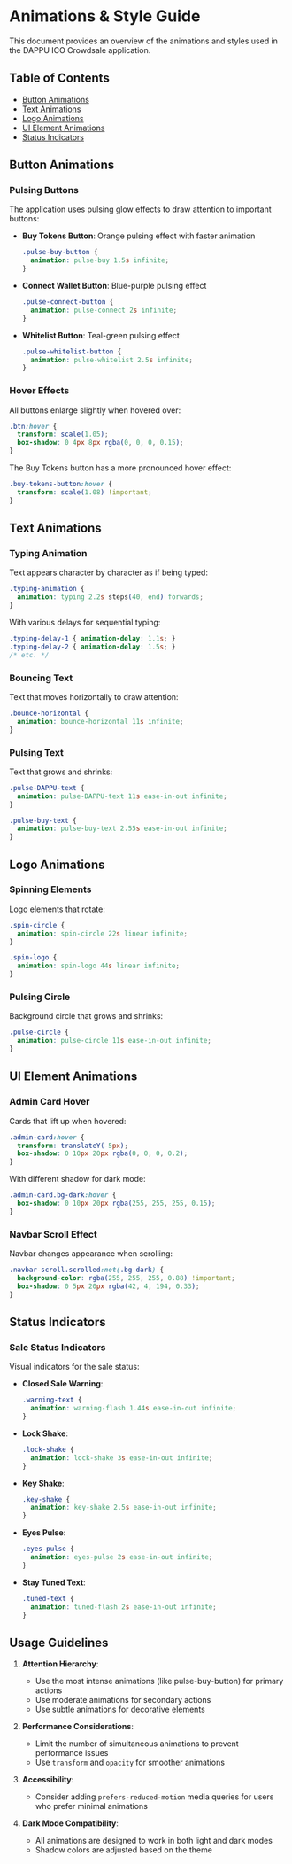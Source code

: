 # Animations & Style Guide

This document provides an overview of the animations and styles used in the DAPPU ICO Crowdsale application.

## Table of Contents
- [Button Animations](#button-animations)
- [Text Animations](#text-animations)
- [Logo Animations](#logo-animations)
- [UI Element Animations](#ui-element-animations)
- [Status Indicators](#status-indicators)

## Button Animations

### Pulsing Buttons
The application uses pulsing glow effects to draw attention to important buttons:

- **Buy Tokens Button**: Orange pulsing effect with faster animation
  ```css
  .pulse-buy-button {
    animation: pulse-buy 1.5s infinite;
  }
  ```

- **Connect Wallet Button**: Blue-purple pulsing effect
  ```css
  .pulse-connect-button {
    animation: pulse-connect 2s infinite;
  }
  ```

- **Whitelist Button**: Teal-green pulsing effect
  ```css
  .pulse-whitelist-button {
    animation: pulse-whitelist 2.5s infinite;
  }
  ```

### Hover Effects
All buttons enlarge slightly when hovered over:
```css
.btn:hover {
  transform: scale(1.05);
  box-shadow: 0 4px 8px rgba(0, 0, 0, 0.15);
}
```

The Buy Tokens button has a more pronounced hover effect:
```css
.buy-tokens-button:hover {
  transform: scale(1.08) !important;
}
```

## Text Animations

### Typing Animation
Text appears character by character as if being typed:
```css
.typing-animation {
  animation: typing 2.2s steps(40, end) forwards;
}
```

With various delays for sequential typing:
```css
.typing-delay-1 { animation-delay: 1.1s; }
.typing-delay-2 { animation-delay: 1.5s; }
/* etc. */
```

### Bouncing Text
Text that moves horizontally to draw attention:
```css
.bounce-horizontal {
  animation: bounce-horizontal 11s infinite;
}
```

### Pulsing Text
Text that grows and shrinks:
```css
.pulse-DAPPU-text {
  animation: pulse-DAPPU-text 11s ease-in-out infinite;
}

.pulse-buy-text {
  animation: pulse-buy-text 2.55s ease-in-out infinite;
}
```

## Logo Animations

### Spinning Elements
Logo elements that rotate:
```css
.spin-circle {
  animation: spin-circle 22s linear infinite;
}

.spin-logo {
  animation: spin-logo 44s linear infinite;
}
```

### Pulsing Circle
Background circle that grows and shrinks:
```css
.pulse-circle {
  animation: pulse-circle 11s ease-in-out infinite;
}
```

## UI Element Animations

### Admin Card Hover
Cards that lift up when hovered:
```css
.admin-card:hover {
  transform: translateY(-5px);
  box-shadow: 0 10px 20px rgba(0, 0, 0, 0.2);
}
```

With different shadow for dark mode:
```css
.admin-card.bg-dark:hover {
  box-shadow: 0 10px 20px rgba(255, 255, 255, 0.15);
}
```

### Navbar Scroll Effect
Navbar changes appearance when scrolling:
```css
.navbar-scroll.scrolled:not(.bg-dark) {
  background-color: rgba(255, 255, 255, 0.88) !important;
  box-shadow: 0 5px 20px rgba(42, 4, 194, 0.33);
}
```

## Status Indicators

### Sale Status Indicators
Visual indicators for the sale status:

- **Closed Sale Warning**:
  ```css
  .warning-text {
    animation: warning-flash 1.44s ease-in-out infinite;
  }
  ```

- **Lock Shake**:
  ```css
  .lock-shake {
    animation: lock-shake 3s ease-in-out infinite;
  }
  ```

- **Key Shake**:
  ```css
  .key-shake {
    animation: key-shake 2.5s ease-in-out infinite;
  }
  ```

- **Eyes Pulse**:
  ```css
  .eyes-pulse {
    animation: eyes-pulse 2s ease-in-out infinite;
  }
  ```

- **Stay Tuned Text**:
  ```css
  .tuned-text {
    animation: tuned-flash 2s ease-in-out infinite;
  }
  ```

## Usage Guidelines

1. **Attention Hierarchy**:
   - Use the most intense animations (like pulse-buy-button) for primary actions
   - Use moderate animations for secondary actions
   - Use subtle animations for decorative elements

2. **Performance Considerations**:
   - Limit the number of simultaneous animations to prevent performance issues
   - Use `transform` and `opacity` for smoother animations

3. **Accessibility**:
   - Consider adding `prefers-reduced-motion` media queries for users who prefer minimal animations

4. **Dark Mode Compatibility**:
   - All animations are designed to work in both light and dark modes
   - Shadow colors are adjusted based on the theme